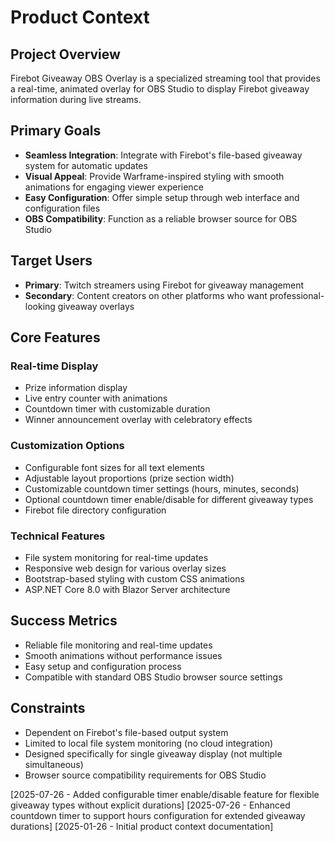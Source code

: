 # Product Context

## Project Overview

Firebot Giveaway OBS Overlay is a specialized streaming tool that provides a real-time, animated overlay for OBS Studio to display Firebot giveaway information during live streams.

## Primary Goals

- **Seamless Integration**: Integrate with Firebot's file-based giveaway system for automatic updates
- **Visual Appeal**: Provide Warframe-inspired styling with smooth animations for engaging viewer experience
- **Easy Configuration**: Offer simple setup through web interface and configuration files
- **OBS Compatibility**: Function as a reliable browser source for OBS Studio

## Target Users

- **Primary**: Twitch streamers using Firebot for giveaway management
- **Secondary**: Content creators on other platforms who want professional-looking giveaway overlays

## Core Features

### Real-time Display
- Prize information display
- Live entry counter with animations
- Countdown timer with customizable duration
- Winner announcement overlay with celebratory effects

### Customization Options
- Configurable font sizes for all text elements
- Adjustable layout proportions (prize section width)
- Customizable countdown timer settings (hours, minutes, seconds)
- Optional countdown timer enable/disable for different giveaway types
- Firebot file directory configuration

### Technical Features
- File system monitoring for real-time updates
- Responsive web design for various overlay sizes
- Bootstrap-based styling with custom CSS animations
- ASP.NET Core 8.0 with Blazor Server architecture

## Success Metrics

- Reliable file monitoring and real-time updates
- Smooth animations without performance issues
- Easy setup and configuration process
- Compatible with standard OBS Studio browser source settings

## Constraints

- Dependent on Firebot's file-based output system
- Limited to local file system monitoring (no cloud integration)
- Designed specifically for single giveaway display (not multiple simultaneous)
- Browser source compatibility requirements for OBS Studio

[2025-07-26 - Added configurable timer enable/disable feature for flexible giveaway types without explicit durations]
[2025-07-26 - Enhanced countdown timer to support hours configuration for extended giveaway durations]
[2025-01-26 - Initial product context documentation]